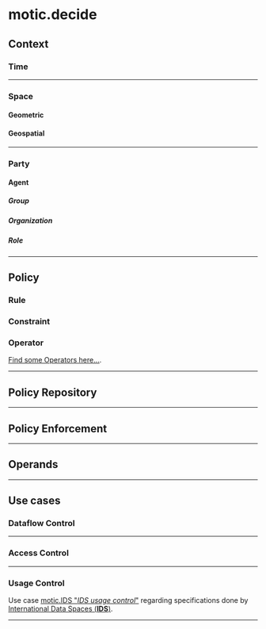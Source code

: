 # motic.decide

## Context 

### Time

---


### Space

#### Geometric

#### Geospatial

---


### Party

#### Agent

##### Group

##### Organization

##### Role

---

## Policy

### Rule

### Constraint

### Operator

[Find some Operators here...](./operator/README.md).

---

## Policy Repository

---

## Policy Enforcement

---

## Operands

---

## Use cases

### Dataflow Control

---

### Access Control

---

### Usage Control

Use case [motic.IDS "*IDS usage control*"](../ids/ids-usage-control/README.md) regarding specifications done by
 [International Data Spaces (**IDS**)](https://https://www.internationaldataspaces.org/).

---

